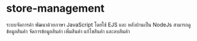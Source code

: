 # store-management
ระบบจัดการค้า พัฒนาด้วยภาษา JavaScript โดยใช้ EJS และ หลังบ้านเป็น NodeJs สามารถดูข้อมูลสินค้า จัดการข้อมูลสินค้า เพิ่มสินค้า แก้ไขสินค้า และลบสินค้า
